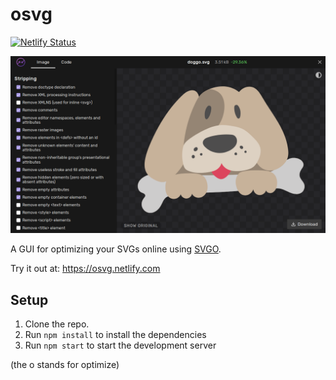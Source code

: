# osvg

[![Netlify Status](https://api.netlify.com/api/v1/badges/c373035d-35a7-4991-a8cd-8773860b675d/deploy-status)](https://app.netlify.com/sites/osvg/deploys)

![Screenshot of User Interface](./public/screenshot.png)

A GUI for optimizing your SVGs online using [SVGO](https://github.com/svg/svgo).

Try it out at: https://osvg.netlify.com

## Setup

1. Clone the repo.
2. Run `npm install` to install the dependencies
3. Run `npm start` to start the development server

(the o stands for optimize)
